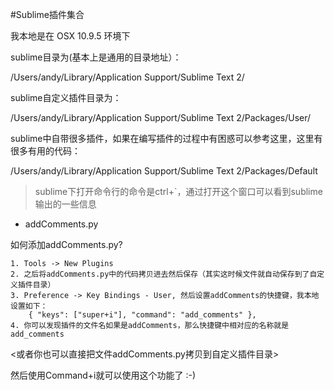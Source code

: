 #Sublime插件集合

我本地是在 OSX 10.9.5 环境下

sublime目录为(基本上是通用的目录地址）：

/Users/andy/Library/Application Support/Sublime Text 2/

sublime自定义插件目录为：

/Users/andy/Library/Application Support/Sublime Text 2/Packages/User/

sublime中自带很多插件，如果在编写插件的过程中有困惑可以参考这里，这里有很多有用的代码：

/Users/andy/Library/Application Support/Sublime Text 2/Packages/Default

> sublime下打开命令行的命令是ctrl+`，通过打开这个窗口可以看到sublime输出的一些信息

- addComments.py

如何添加addComments.py?

	1. Tools -> New Plugins
	2. 之后将addComments.py中的代码拷贝进去然后保存（其实这时候文件就自动保存到了自定义插件目录）
	3. Preference -> Key Bindings - User, 然后设置addComments的快捷键，我本地设置如下：
		{ "keys": ["super+i"], "command": "add_comments" },
	4. 你可以发现插件的文件名如果是addComments，那么快捷键中相对应的名称就是add_comments

<或者你也可以直接把文件addComments.py拷贝到自定义插件目录>

然后使用Command+i就可以使用这个功能了 :-)

